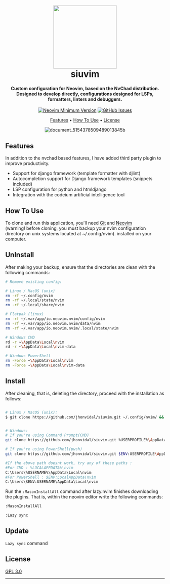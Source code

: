 
<h1 align="center">
<a href="https://github.com/jhonvidal/siuvim">
<img src="https://github.com/user-attachments/assets/d92e5a23-3139-4284-8573-110c83a1f60e" width="200" >
</a>
  <br>
  siuvim
  <br>
</h1>

<h4 align="center">Custom configuration for Neovim, based on the NvChad distribution. Designed to develop directly, configurations designed for LSPs, formatters, linters and debuggers.</h4>

<div align="center">
  
[![Neovim Minimum Version](https://img.shields.io/badge/Neovim-0.9.0-blueviolet.svg?style=flat-square&logo=Neovim&color=90E59A&logoColor=white)](https://github.com/neovim/neovim)
[![GitHub Issues](https://img.shields.io/github/issues/NvChad/NvChad.svg?style=flat-square&label=Issues&color=d77982)](https://github.com/jhonvidal/siuvim/issues)
</div>

<p align="center">
  <a href="#key-features">Features</a> •
  <a href="#how-to-use">How To Use</a> •
  <a href="#license">License</a>
</p>
<div align="center">

![document_5154378509489013845b](https://github.com/user-attachments/assets/41526078-dbe1-4eda-8e80-07e46a851c20)

</div>

## Features

In addition to the nvchad based features, I have added third party plugin to improve productivity.

* Support for django framework (template formatter with djlint)
* Autocompletion support for Django framework templates (snippets included)
* LSP configuration for python and htmldjango
* Integration with the codeium artificial intelligence tool

## How To Use

To clone and run this application, you'll need [Git](https://git-scm.com) and [Neovim](https://github.com/neovim/neovim)  
(warning! before cloning, you must backup your nvim configuration directory on unix systems located at ~/.config/nvim).
installed on your computer.


## UnInstall
After making your backup, ensure that the directories are clean with the following commands:
```bash
# Remove existing config:

# Linux / MacOS (unix)
rm -rf ~/.config/nvim
rm -rf ~/.local/state/nvim
rm -rf ~/.local/share/nvim

# Flatpak (linux)
rm -rf ~/.var/app/io.neovim.nvim/config/nvim
rm -rf ~/.var/app/io.neovim.nvim/data/nvim
rm -rf ~/.var/app/io.neovim.nvim/.local/state/nvim

# Windows CMD
rd -r ~\AppData\Local\nvim
rd -r ~\AppData\Local\nvim-data

# Windows PowerShell
rm -Force ~\AppData\Local\nvim
rm -Force ~\AppData\Local\nvim-data
```

## Install

After cleaning, that is, deleting the directory, proceed with the installation as follows:
```bash

# Linux / MacOS (unix):
$ git clone https://github.com/jhonvidal/siuvim.git ~/.config/nvim/ && nvim


# Windows:
# If you're using Command Prompt(CMD)
git clone https://github.com/jhonvidal/siuvim.git %USERPROFILE%\AppData\Local\nvim && nvim

# If you're using PowerShell(pwsh)
git clone https://github.com/jhonvidal/siuvim.git $ENV:USERPROFILE\AppData\Local\nvim && nvim

#If the above path doesnt work, try any of these paths :
#For CMD : %LOCALAPPDATA%\nvim
C:\Users\%USERNAME%\AppData\Local\nvim 
#For PowerShell : $ENV:LocalAppData\nvim
C:\Users\$ENV:USERNAME\AppData\Local\nvim 

```

Run the ```:MasonInstallAll``` command after lazy.nvim finishes downloading the plugins. That is, within the neovim editor write the following commands:

```bash
:MasonInstallAll

:Lazy sync
```

## Update
```Lazy sync``` command

## License

[GPL 3.0](https://github.com/jhonvidal/siuvim/tree/main?tab=GPL-3.0-1-ov-file#readme)

---

